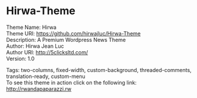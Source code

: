 # Hirwa-Theme
 Theme Name: Hirwa  
 Theme URI: https://github.com/hirwajluc/Hirwa-Theme  
 Description: A Premium Wordpress News Theme  
 Author: Hirwa Jean Luc  
 Author URI: http://5clicksltd.com/  
 Version: 1.0  

 Tags: two-columns, fixed-width, custom-background, threaded-comments, translation-ready, custom-menu  
To see this theme in action click on the following link:  
http://rwandapaparazzi.rw
